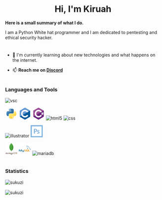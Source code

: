 [Discord]:https://discordapp.com/users/1012151725777489920
<h1 align="center">Hi, I'm Kiruah</h1>

**Here is a small summary of what I do.**


I am a Python White hat programmer and I am dedicated to pentesting and ethical security hacker.
#

- 🧨 I'm currently learning about new technologies and what happens on the internet.

- 📫 **Reach me on [Discord]**

#
### Languages and Tools

<p>
  <img src="https://www.vectorlogo.zone/logos/visualstudio_code/visualstudio_code-icon.svg" alt="vsc" width="40" height="40"/> 
</p>
<p>
  <img src="https://raw.githubusercontent.com/devicons/devicon/master/icons/python/python-original.svg" alt="python" width="40" height="40"/>
  <img src="https://raw.githubusercontent.com/devicons/devicon/master/icons/c/c-original.svg" alt="c" width="40" height="40"/>
  <img src="https://raw.githubusercontent.com/devicons/devicon/master/icons/csharp/csharp-original.svg" alt="csharp" width="40" height="40"/>
  <img src="https://www.vectorlogo.zone/logos/w3_html5/w3_html5-icon.svg" alt="html5" width="40" height="40"/>
  <img src="https://www.vectorlogo.zone/logos/w3_css/w3_css-official.svg" alt="css" width="40" height="40"/>
  
</p>
<p>
  <img src="https://www.vectorlogo.zone/logos/adobe_illustrator/adobe_illustrator-icon.svg" alt="illustrator" width="40" height="40"/>
  <img src="https://raw.githubusercontent.com/devicons/devicon/master/icons/photoshop/photoshop-line.svg" alt="photoshop" width="40" height="40"/>
</p>
<p>
  <img src="https://raw.githubusercontent.com/devicons/devicon/master/icons/mongodb/mongodb-original-wordmark.svg" alt="mongodb" width="40" height="40"/>
  <img src="https://raw.githubusercontent.com/devicons/devicon/master/icons/mysql/mysql-original-wordmark.svg" alt="mysql" width="40" height="40"/>
  <img src="https://www.vectorlogo.zone/logos/mariadb/mariadb-icon.svg" alt="mariadb" width="40" height="40"/>
</p>

# 
  
### Statistics
<p><img align="center" src="https://github-readme-streak-stats.herokuapp.com/?user=sukuzi&" alt="sukuzi" /></p>
<p><img align="center" src="https://github-readme-stats.vercel.app/api?username=sukuzi&show_icons=true&locale=en&count_private=true" alt="sukuzi" /></p>
